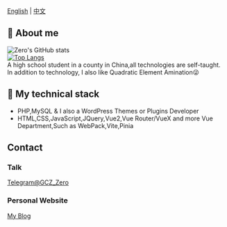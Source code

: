 <!--切换语言-->

[English](https://github.com/Groupguanfang)
|
[中文](https://github.com/Groupguanfang/groupguanfang/blob/main/zh_cn.md) 

## 🌈 About me
![Zero's GitHub stats](https://github-readme-stats.vercel.app/api?username=Groupguanfang&show_icons=true&theme=radical)  
[![Top Langs](https://github-readme-stats.vercel.app/api/top-langs/?username=groupguanfang&langs_count=8&theme=Gradient)](https://github.com/anuraghazra/github-readme-stats)
<br>
A high school student in a county in China,all technologies are self-taught.  
In addition to technology, I also like Quadratic Element Amination😜

## 📲 My technical stack

* PHP,MySQL & I also a WordPress Themes or Plugins Developer  
* HTML,CSS,JavaScript,JQuery,Vue2,Vue Router/VueX and more Vue Department,Such as WebPack,Vite,Pinia

## Contact
### Talk
[Telegram@GCZ_Zero](http://t.me/GCZ_Zero)  
### Personal Website
[My Blog](https://blog.xhhzs.cn)